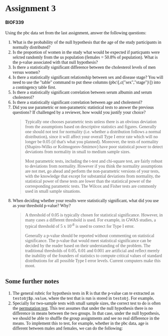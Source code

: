 <html>
<head>
<style type="text/css">
h1,h2{
  font-family:verdana;
}
p, ol {
  font-family: verdana;
  font-size: 14px;
}
code {
  font-family: courier;
}
div.output{
  font-style: italic;
}
</style>
<title>
Assignment 3
</title>
</head>
<!--begin.rcode, echo=FALSE
knitr::opts_chunk$set(eval=T, echo=T)
end.rcode-->
<body>
<H1>
Assignment 3
</H1>
<H4>
BIOF339
</H4>
<p>
Using the pbc data set from the last assignment, answer the following
questions:
</p>
<!--begin.rcode
library(survival)
data(pbc)
end.rcode-->
<OL>
<LI>
What is the probability of the null hypothesis that the age of the study
participants in normally distributed? <!--begin.rcode
swtest <- shapiro.test(pbc$age)
swtest$p.value
end.rcode-->

<LI>
Is the proportion of women in the study what would be expected if
particpants were selcted randomly from the us population (females =
50.8% of population). What is the p-value associated with that null
hypothesis? <!--begin.rcode
p0 = 0.508
ptest <- prop.test(x = sum(pbc$sex=='f'),
                               n = nrow(pbc),
                               p = p0)
ptest.alternative <- prop.test(x = rev(table(pbc$sex)), p=p0)
# Note, we have to reverse the order, since the table tabulates males first, but we need females first
ptest$p.value
ptest.alternative$p.value
end.rcode-->

<LI>
Is there a statistically significant difference between the cholesterol
levels of men versus women? <!--begin.rcode
ttest <- t.test(pbc$chol[pbc$sex=='m'], pbc$chol[pbc$sex=='f'])
ttest1 <- t.test(chol ~ sex, data=pbc)
ttest$p.value
ttest1$p.value
end.rcode--> <!--begin.rcode
wtest <- wilcox.test(pbc$chol[pbc$sex=='m'], pbc$chol[pbc$sex=='f'])
wtest1 <- wilcox.test(chol ~ sex, data=pbc)
wtest$p.value
wtest1$p.value
end.rcode-->

<LI>
Is there a statistically significant relationship between sex and
disease stage? You will need to use the "table" command to put these
columns (pbc\[,c("sex","stage")\]) into a contingency table first.
<!--begin.rcode
tab1 <- table(pbc[,c('sex','stage')])
chitst <- chisq.test(tab1)
fishertst <- fisher.test(tab1)
chitst$p.value
fishertst$p.value
end.rcode-->

<LI>
Is there a statistically significant correlation between serum albumin
and serum cholesterol? <!--begin.rcode
cortst <- cor.test(pbc$albumin, pbc$chol)
cortst1 <- cor.test(~ albumin + chol, data=pbc)
cortst$p.value
cortst1$p.value
end.rcode-->

<LI>
Is there a statistically significant correlation between age and
cholesterol? <!--begin.rcode
cortst <- cor.test(~age +chol, data=pbc)
cortst1 <- cor.test(pbc$age, pbc$chol)
cortst$p.value
cortst1$p.value
end.rcode-->

<LI>
Did you use parametric or non-parametric statistical tests to answer the
previous questions? If challenged by a reviewer, how would you justify
your choice?
<blockquote>
Typically one chooses parametric tests unless there is an obvious
deviation from the assumptions based on descriptive statistics and
figures. Generally one should not test for normality (i.e. whether a
distribution follows a normal distribution), since it will affect your
overall Type I error rate which will no longer be 0.05 (if that's what
you planned). Moreover, the tests of normality (Shapiro-Wilks or
Kolmogorov-Smirnov) have poor statistical power to detect deviations
from normality in small to medium sample sizes.
<p/>
Most parametric tests, including the t-test and chi-square test, are
fairly robust to deviations from normality. However if you think the
normality assumptions are not met, go ahead and perform the
non-parametric versions of your tests, with the knowledge that except
for substantial deviations from normality, the statistical power of
these tests are lower than the statistical power of the corresponding
parametric tests. The Wilcox and Fisher tests are commonly used in small
sample situations.
</blockquote>
<LI>
When deciding whether your results were statistically significant, what
did you use as your threshold p-value? Why?
<blockquote>
A threshold of 0.05 is typically chosen for statistical significance.
However, in many cases a different threshold is used. For example, in
GWAS studies, a typical threshold of 5 x 10<sup>-8</sup> is used to
correct for Type I error.

Generally a p-value should be reported without commenting on statistical
significance. The p-value that would meet statistical significance can
be decided by the reader based on their understanding of the problem.
The traditional thresholds of 0.05, 0.01 and 0.001 are artificial and
reflect merely the inability of the founders of statistics to compute
critical values of standard distributions for all possible Type I error
levels. Current computers make this moot.
</blockquote>
</OL>
<h2>
Some further notes
</h2>
<ol>
<li>
The general rubric for hypothesis tests in R is that the p-value can te
extracted as
<code>testobj$p.value</code>, where the test that is run is stored in <code>testobj</code>. For example, <!--begin.rcode, results='hide', eval=T, echo=T library(survival) data(pbc) ttst <- t.test(age ~ sex, data=pbc) ttst$p.value
end.rcode--&gt;
<p/>
There is a package called <code>broom</code> which makes extracting
information from hypothesis tests (and models) a lot easier. This
package has a function <code>tidy</code> that converts the results of a
test into a <code>data.frame</code>. For example,
<!--begin.rcode, eval=T, echo=T
if(!('broom' %in% installed.packages()[,'Package'])){
  install.packages('broom')
}
library(broom)
tidy(ttst)
end.rcode-->

<li>
Specially for two-sample tests with small sample sizes, the correct test
to do is often the
<a href="http://thomasleeper.com/Rcourse/Tutorials/permutationtests.html" target="_blank">permutation
test</a>. This test assumes that under the null hypothesis there is no
difference in means between the two groups. In that case, under the null
hypothesis, we should be able to shuffle the group assignments and see
no real difference in the means. To implement this to test, for example,
whether in the pbc data, age is different between males and females, we
can do the following: <!--begin.rcode, eval=T, echo=T, fig.width=6
obs_difference <-  mean(pbc$age[pbc$sex=='m']) - mean(pbc$age[pbc$sex=='f'])
n <- nrow(pbc)
n_males <- sum(pbc$sex=='m')
combined_data <- pbc$age
perm_means <- rep(0,1000) # initialize storage of permuation null distribution
set.seed(12) # set seed for the random numbers
for(i in 1:1000){ # 100 interations to generate the null distribution
  index_male <- sample(1:n, size=n_males, replace = FALSE) # which elemnts are deemed male under H0
  index_female <- setdiff(1:n, index_male) # which elements are deemed female under H0
  perm_means[i] = mean(pbc$age[index_male])-mean(pbc$age[index_female])
}
hist(perm_means, main = 'Permutation null distribution')
p_value = mean(abs(perm_means) > abs(obs_difference)) # Two-sided alternative
print(p_value)

end.rcode--> The permutation test can also be done by the
<code>coin</code> package: <!--begin.rcode, eval=T, echo=T
if(!('coin' %in% installed.packages()[,'Package'])){
  install.packages('coin')
}
library(coin)
# Permutation test based on 1000 samples
wilcox_test(age ~ sex, data=pbc, distribution=approximate(B=1000))
end.rcode-->

</ol>
</body>
</html>

